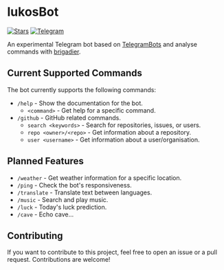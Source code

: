 # lukosBot

[![Stars](https://img.shields.io/github/stars/Chiloven945/lukosBot?style=flat&logo=data:image/svg%2bxml;base64,PHN2ZyB4bWxucz0iaHR0cDovL3d3dy53My5vcmcvMjAwMC9zdmciIHZlcnNpb249IjEiIHdpZHRoPSIxNiIgaGVpZ2h0PSIxNiI+PHBhdGggZD0iTTggLjI1YS43NS43NSAwIDAgMSAuNjczLjQxOGwxLjg4MiAzLjgxNSA0LjIxLjYxMmEuNzUuNzUgMCAwIDEgLjQxNiAxLjI3OWwtMy4wNDYgMi45Ny43MTkgNC4xOTJhLjc1MS43NTEgMCAwIDEtMS4wODguNzkxTDggMTIuMzQ3bC0zLjc2NiAxLjk4YS43NS43NSAwIDAgMS0xLjA4OC0uNzlsLjcyLTQuMTk0TC44MTggNi4zNzRhLjc1Ljc1IDAgMCAxIC40MTYtMS4yOGw0LjIxLS42MTFMNy4zMjcuNjY4QS43NS43NSAwIDAgMSA4IC4yNVoiIGZpbGw9IiNlYWM1NGYiLz48L3N2Zz4=&logoSize=auto&label=Stars&labelColor=444444&color=eac54f)](https://github.com/Chiloven945/lukosBot/)
[![Telegram](https://img.shields.io/badge/Telegram-LukosBot-2299d5?style=flat&logo=telegram&logoColor=2ba3df)](https://t.me/lukos945_bot)

An experimental Telegram bot based on [TelegramBots](https://github.com/rubenlagus/TelegramBots) and analyse commands with [brigadier](https://github.com/Mojang/brigadier).

## Current Supported Commands

The bot currently supports the following commands:

- `/help` - Show the documentation for the bot.
   - `<command>` - Get help for a specific command.
- `/github` - GitHub related commands.
   - `search <keywords>` - Search for repositories, issues, or users.
   - `repo <owner>/<repo>` - Get information about a repository.
   - `user <username>` - Get information about a user/organisation.

## Planned Features

- `/weather` - Get weather information for a specific location.
- `/ping` - Check the bot's responsiveness.
- `/translate` - Translate text between languages.
- `/music` - Search and play music.
- `/luck` - Today's luck prediction.
- `/cave` - Echo cave...

## Contributing

If you want to contribute to this project, feel free to open an issue or a pull request. Contributions are welcome!